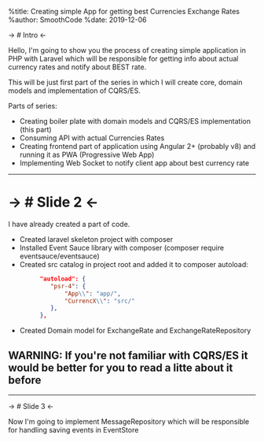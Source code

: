 %title: Creating simple App for getting best Currencies Exchange Rates
%author: SmoothCode
%date: 2019-12-06

-> # Intro <-

Hello,
I'm going to show you the process of creating simple application in PHP with Laravel which will
be responsible for getting info about actual currency rates and notify about BEST rate.

This will be just first part of the series in which I will create core, domain models and
implementation of CQRS/ES.

Parts of series:

* Creating boiler plate with domain models and CQRS/ES implementation (this part)
* Consuming API with actual Currencies Rates
* Creating frontend part of application using Angular 2+ (probably v8) and running it as PWA (Progressive Web App)
* Implementing Web Socket to notify client app about best currency rate


-----------------------------------------------------------------

-> # Slide 2 <-
================

I have already created a part of code.

* Created laravel skeleton project with composer
* Installed Event Sauce library with composer (composer require eventsauce/eventsauce)
* Created src catalog in project root and added it to composer autoload:

```json
         "autoload": {
            "psr-4": {
                "App\\": "app/",
                "CurrencX\\": "src/"
            },
         },
```

* Created Domain model for ExchangeRate and ExchangeRateRepository

## WARNING: If you're not familiar with CQRS/ES it would be better for you to read a litte about it before

----------------------------------------------------------

-> # Slide 3 <-

Now I'm going to implement MessageRepository which will be responsible for handling saving events in EventStore

